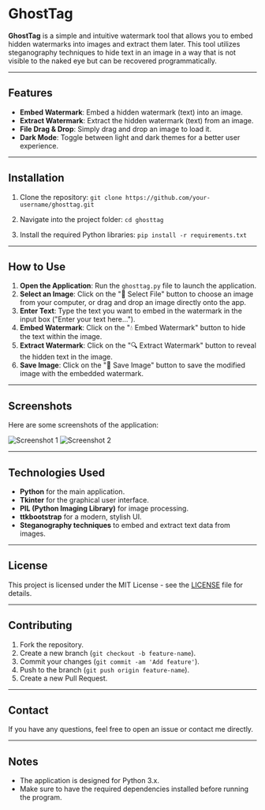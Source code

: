 # GhostTag

**GhostTag** is a simple and intuitive watermark tool that allows you to embed hidden watermarks into images and extract them later. This tool utilizes steganography techniques to hide text in an image in a way that is not visible to the naked eye but can be recovered programmatically.

---

## Features

- **Embed Watermark**: Embed a hidden watermark (text) into an image.
- **Extract Watermark**: Extract the hidden watermark (text) from an image.
- **File Drag & Drop**: Simply drag and drop an image to load it.
- **Dark Mode**: Toggle between light and dark themes for a better user experience.

---

## Installation

1. Clone the repository:
   `git clone https://github.com/your-username/ghosttag.git`

2. Navigate into the project folder:
   `cd ghosttag`

3. Install the required Python libraries:
   `pip install -r requirements.txt`

---

## How to Use

1. **Open the Application**: Run the `ghosttag.py` file to launch the application.
2. **Select an Image**: Click on the "📁 Select File" button to choose an image from your computer, or drag and drop an image directly onto the app.
3. **Enter Text**: Type the text you want to embed in the watermark in the input box ("Enter your text here...").
4. **Embed Watermark**: Click on the "💧 Embed Watermark" button to hide the text within the image.
5. **Extract Watermark**: Click on the "🔍 Extract Watermark" button to reveal the hidden text in the image.
6. **Save Image**: Click on the "💾 Save Image" button to save the modified image with the embedded watermark.

---

## Screenshots

Here are some screenshots of the application:

![Screenshot 1](screenshot1.png)
![Screenshot 2](screenshot2.png)

---

## Technologies Used

- **Python** for the main application.
- **Tkinter** for the graphical user interface.
- **PIL (Python Imaging Library)** for image processing.
- **ttkbootstrap** for a modern, stylish UI.
- **Steganography techniques** to embed and extract text data from images.

---

## License

This project is licensed under the MIT License - see the [LICENSE](LICENSE) file for details.

---

## Contributing

1. Fork the repository.
2. Create a new branch (`git checkout -b feature-name`).
3. Commit your changes (`git commit -am 'Add feature'`).
4. Push to the branch (`git push origin feature-name`).
5. Create a new Pull Request.

---

## Contact

If you have any questions, feel free to open an issue or contact me directly.

---

## Notes

- The application is designed for Python 3.x.
- Make sure to have the required dependencies installed before running the program. 
